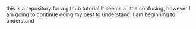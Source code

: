 this is a repository for a github tutorial
It seems a little confusing, however I am going to continue doing my best to understand.
I am beginning to understand
